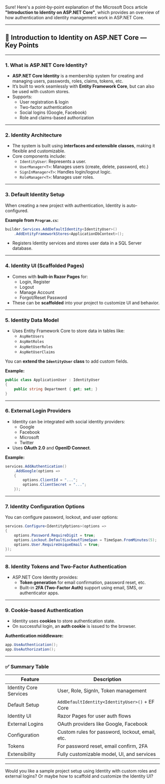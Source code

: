 Sure! Here's a point-by-point explanation of the Microsoft Docs article **"Introduction to Identity on ASP.NET Core"**, which provides an overview of how authentication and identity management work in ASP.NET Core.

---

## 🔐 Introduction to Identity on ASP.NET Core — Key Points

---

### **1. What is ASP.NET Core Identity?**

- **ASP.NET Core Identity** is a membership system for creating and managing users, passwords, roles, claims, tokens, etc.
- It’s built to work seamlessly with **Entity Framework Core**, but can also be used with custom stores.
- Supports:
  - User registration & login
  - Two-factor authentication
  - Social logins (Google, Facebook)
  - Role and claims-based authorization

---

### **2. Identity Architecture**

- The system is built using **interfaces and extensible classes**, making it flexible and customizable.
- Core components include:
  - `IdentityUser`: Represents a user.
  - `UserManager<T>`: Manages users (create, delete, password, etc.)
  - `SignInManager<T>`: Handles login/logout logic.
  - `RoleManager<T>`: Manages user roles.

---

### **3. Default Identity Setup**

When creating a new project with authentication, Identity is auto-configured.

**Example from `Program.cs`:**
```csharp
builder.Services.AddDefaultIdentity<IdentityUser>()
    .AddEntityFrameworkStores<ApplicationDbContext>();
```

- Registers Identity services and stores user data in a SQL Server database.

---

### **4. Identity UI (Scaffolded Pages)**

- Comes with **built-in Razor Pages** for:
  - Login, Register
  - Logout
  - Manage Account
  - Forgot/Reset Password
- These can be **scaffolded** into your project to customize UI and behavior.

---

### **5. Identity Data Model**

- Uses Entity Framework Core to store data in tables like:
  - `AspNetUsers`
  - `AspNetRoles`
  - `AspNetUserRoles`
  - `AspNetUserClaims`

You can **extend the `IdentityUser` class** to add custom fields.

**Example:**
```csharp
public class ApplicationUser : IdentityUser
{
    public string Department { get; set; }
}
```

---

### **6. External Login Providers**

- Identity can be integrated with social identity providers:
  - Google
  - Facebook
  - Microsoft
  - Twitter
- Uses **OAuth 2.0** and **OpenID Connect**.

**Example:**
```csharp
services.AddAuthentication()
    .AddGoogle(options =>
    {
        options.ClientId = "...";
        options.ClientSecret = "...";
    });
```

---

### **7. Identity Configuration Options**

You can configure password, lockout, and user options:
```csharp
services.Configure<IdentityOptions>(options =>
{
    options.Password.RequireDigit = true;
    options.Lockout.DefaultLockoutTimeSpan = TimeSpan.FromMinutes(5);
    options.User.RequireUniqueEmail = true;
});
```

---

### **8. Identity Tokens and Two-Factor Authentication**

- ASP.NET Core Identity provides:
  - **Token generation** for email confirmation, password reset, etc.
  - Built-in **2FA (Two-Factor Auth)** support using email, SMS, or authenticator apps.

---

### **9. Cookie-based Authentication**

- Identity uses **cookies** to store authentication state.
- On successful login, an **auth cookie** is issued to the browser.

**Authentication middleware:**
```csharp
app.UseAuthentication();
app.UseAuthorization();
```

---

### ✅ **Summary Table**

| Feature                     | Description                                                       |
|-----------------------------|-------------------------------------------------------------------|
| Identity Core Services      | User, Role, SignIn, Token management                             |
| Default Setup               | `AddDefaultIdentity<IdentityUser>()` + EF Core                   |
| Identity UI                 | Razor Pages for user auth flows                                  |
| External Logins             | OAuth providers like Google, Facebook                            |
| Configuration               | Custom rules for password, lockout, email, etc.                  |
| Tokens                      | For password reset, email confirm, 2FA                           |
| Extensibility               | Fully customizable model, UI, and services                       |

---

Would you like a sample project setup using Identity with custom roles and external logins? Or maybe how to scaffold and customize the Identity UI?